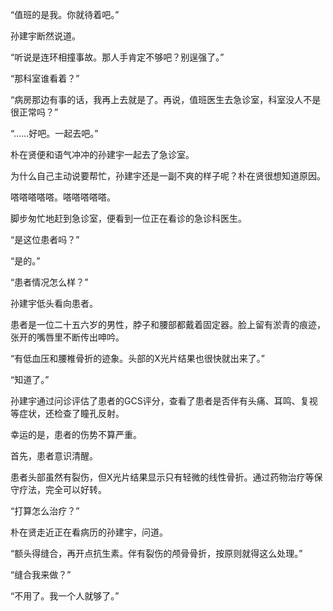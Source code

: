 “值班的是我。你就待着吧。”

孙建宇断然说道。

“听说是连环相撞事故。那人手肯定不够吧？别逞强了。”

“那科室谁看着？”

“病房那边有事的话，我再上去就是了。再说，值班医生去急诊室，科室没人不是很正常吗？”

“……好吧。一起去吧。”

朴在贤便和语气冲冲的孙建宇一起去了急诊室。

为什么自己主动说要帮忙，孙建宇还是一副不爽的样子呢？朴在贤很想知道原因。

嗒嗒嗒嗒嗒。嗒嗒嗒嗒嗒。

脚步匆忙地赶到急诊室，便看到一位正在看诊的急诊科医生。

“是这位患者吗？”

“是的。”

“患者情况怎么样？”

孙建宇低头看向患者。

患者是一位二十五六岁的男性，脖子和腰部都戴着固定器。脸上留有淤青的痕迹，张开的嘴唇里不断传出呻吟。

“有低血压和腰椎骨折的迹象。头部的X光片结果也很快就出来了。”

“知道了。”

孙建宇通过问诊评估了患者的GCS评分，查看了患者是否伴有头痛、耳鸣、复视等症状，还检查了瞳孔反射。

幸运的是，患者的伤势不算严重。

首先，患者意识清醒。

患者头部虽然有裂伤，但X光片结果显示只有轻微的线性骨折。通过药物治疗等保守疗法，完全可以好转。

“打算怎么治疗？”

朴在贤走近正在看病历的孙建宇，问道。

“额头得缝合，再开点抗生素。伴有裂伤的颅骨骨折，按原则就得这么处理。”

“缝合我来做？”

“不用了。我一个人就够了。”